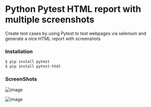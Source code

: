 # Python Pytest HTML report with multiple screenshots
Create test cases by using Pytest to test webpages via selenium and generate a nice HTML report with screenshots




### Installation

```sh
$ pip install pytest
$ pip install pytest-html

```

### ScreenShots

![image](https://user-images.githubusercontent.com/35892616/41856807-a952c1f0-789e-11e8-8a99-f1478141457f.png)



![image](https://user-images.githubusercontent.com/35892616/41856814-acd5dede-789e-11e8-9b77-5dc229c7dc4f.png)


